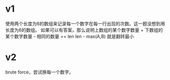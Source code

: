  
 # v1
使用两个长度为6的数组来记录每一个数字在每一行出现的次数。这一题没想到用长度为6的数组。
        如果可以有答案，那么说明上数组的某个数字数量 + 下数组的某个数字数量 - 相同的数量 == len
        len - max(A,B) 就是翻转最小

# v2
brute force，尝试换每一个数字。